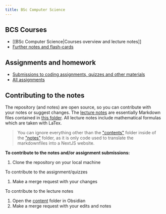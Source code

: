 ```yaml
---
title: BSc Computer Science
---
```

## BCS Courses

- [[BSc Computer Science|Courses overview and lecture notes]]
- [Further notes and flash-cards](https://www.remnote.com/a/Courses/65f4531ba28945dcc0913917)

## Assignments and homework

- [Submissions to coding assignments, quizzes and other materials](https://github.com/davidwickerhf/maastrichtuniversity)
- [All assignments](https://www.notion.so/davidwickerhf/c225e1186cdb4028b4efcbeb5d514341?v=1b0837c26bb043578115790da1a9ac27&pvs=4)

## Contributing to the notes

The repository (and notes) are open source, so you can contribute with your notes or suggest changes.
The [lecture notes](https://notes.wicker.life) are essentially Markdown files contained in [this folder](/notes/content/). All lecture notes include mathematical formulas which are taken with LaTex.

> You can ignore everything other than the ["contents"](/notes/content/) folder inside of the ["notes"](/notes/) folder, as it is only code used to translate the markdownfiles into a NextJS website.

**To contribute to the notes and/or assignment submissions:**

1. Clone the repository on your local machine

To contribute to the assignment/quizzes

1. Make a merge request with your changes

To contribute to the lecture notes

1. Open the [content](/notes/content/) folder in Obsidian
2. Make a merge request with your edits and notes

